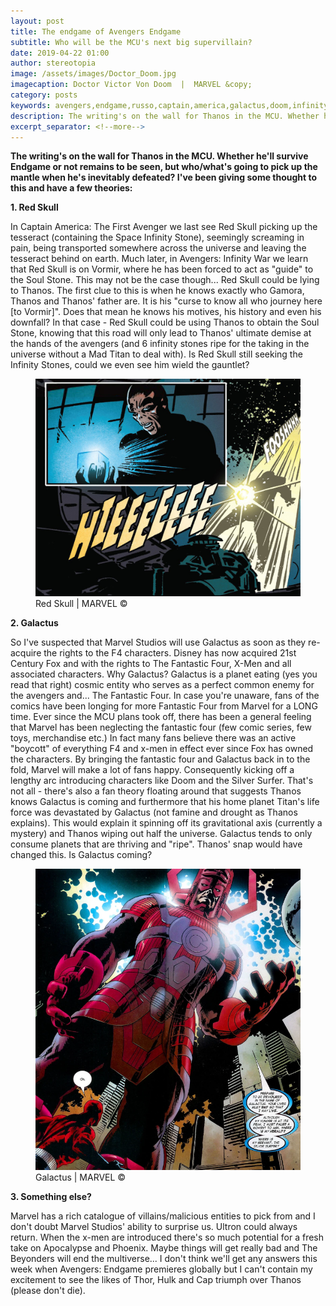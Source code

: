 ```yaml
---
layout: post
title: The endgame of Avengers Endgame
subtitle: Who will be the MCU's next big supervillain?
date: 2019-04-22 01:00
author: stereotopia
image: /assets/images/Doctor_Doom.jpg
imagecaption: Doctor Victor Von Doom  |  MARVEL &copy;
category: posts
keywords: avengers,endgame,russo,captain,america,galactus,doom,infinity,stone,thanos,marvel
description: The writing's on the wall for Thanos in the MCU. Whether he'll survive Endgame or not remains to be seen, but who/what's going to pick up the mantle when he's inevitably defeated? I've been giving some thought to this and have a few theories
excerpt_separator: <!--more-->
---
```

**The writing's on the wall for Thanos in the MCU. Whether he'll survive Endgame or not remains to be seen, but who/what's going to pick up the mantle when he's inevitably defeated? I've been giving some thought to this and have a few theories<!--more-->:**

**1. Red Skull**

In Captain America: The First Avenger we last see Red Skull picking up the tesseract (containing the Space Infinity Stone), seemingly screaming in pain, being transported somewhere across the universe and leaving the tesseract behind on earth. Much later, in Avengers: Infinity War we learn that Red Skull is on Vormir, where he has been forced to act as "guide" to the Soul Stone. This may not be the case though... Red Skull could be lying to Thanos. The first clue to this is when he knows exactly who Gamora, Thanos and Thanos' father are. It is his "curse to know all who journey here [to Vormir]". Does that mean he knows his motives, his history and even his downfall? In that case - Red Skull could be using Thanos to obtain the Soul Stone, knowing that this road will only lead to Thanos' ultimate demise at the hands of the avengers (and 6 infinity stones ripe for the taking in the universe without a Mad Titan to deal with). Is Red Skull still seeking the Infinity Stones, could we even see him wield the gauntlet?
<figure class="figure">
<img src="/assets/images/redskull.png" class="img-fluid fit-image rounded" id="blogimg2"/>
<figcaption class="figure-caption text-right">Red Skull |  MARVEL &copy;</figcaption>
</figure>

**2. Galactus**

So I've suspected that Marvel Studios will use Galactus as soon as they re-acquire the rights to the F4 characters. Disney has now acquired 21st Century Fox and with the rights to The Fantastic Four, X-Men and all associated characters.
Why Galactus? Galactus is a planet eating (yes you read that right) cosmic entity who serves as a perfect common enemy for the avengers and... The Fantastic Four. In case you're unaware, fans of the comics have been longing for more Fantastic Four from Marvel for a LONG time. Ever since the MCU plans took off, there has been a general feeling that Marvel has been neglecting the fantastic four (few comic series, few toys, merchandise etc.) In fact many fans believe there was an active "boycott" of everything F4 and x-men in effect ever since Fox has owned the characters. By bringing the fantastic four and Galactus back in to the fold, Marvel will make a lot of fans happy. Consequently kicking off a lengthy arc introducing characters like Doom and the Silver Surfer.
That's not all - there's also a fan theory floating around that suggests Thanos knows Galactus is coming and furthermore that his home planet Titan's life force was devastated by Galactus (not famine and drought as Thanos explains). This would explain it spinning off its gravitational axis (currently a mystery) and Thanos wiping out half the universe. Galactus tends to only consume planets that are thriving and "ripe". Thanos' snap would have changed this. Is Galactus coming?

<figure class="figure figureimg2">
<img src="/assets/images/galactus.png" class="img-fluid fit-image rounded" id="blogimg2"/>
<figcaption class="figure-caption text-right">Galactus |  MARVEL &copy;</figcaption>
</figure>

**3. Something else?**

Marvel has a rich catalogue of villains/malicious entities to pick from and I don't doubt Marvel Studios' ability to surprise us. Ultron could always return. When the x-men are introduced there's so much potential for a fresh take on Apocalypse and Phoenix. Maybe things will get really bad and The Beyonders will end the multiverse... I don't think we'll get any answers this week when Avengers: Endgame premieres globally but I can't contain my excitement to see the likes of Thor, Hulk and Cap triumph over Thanos (please don't die).